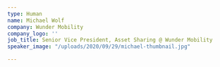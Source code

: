 ```yaml
---
type: Human
name: Michael Wolf
company: Wunder Mobility
company_logo: ''
job_title: Senior Vice President, Asset Sharing @ Wunder Mobility
speaker_image: "/uploads/2020/09/29/michael-thumbnail.jpg"

---
```

